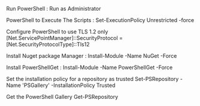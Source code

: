 Run PowerShell : 
Run as Administrator

PowerShell to Execute The  Scripts :
Set-ExecutionPolicy Unrestricted -force

Configure PowerShell to use TLS 1.2 only 
[Net.ServicePointManager]::SecurityProtocol = [Net.SecurityProtocolType]::Tls12

Install Nuget package Manager :
Install-Module -Name NuGet -Force

Install PowerShellGet :
Install-Module -Name PowerShellGet -Force

Set the installation policy for a repository as trusted
Set-PSRepository -Name 'PSGallery' -InstallationPolicy Trusted

Get the PowerShell Gallery
Get-PSRepository
